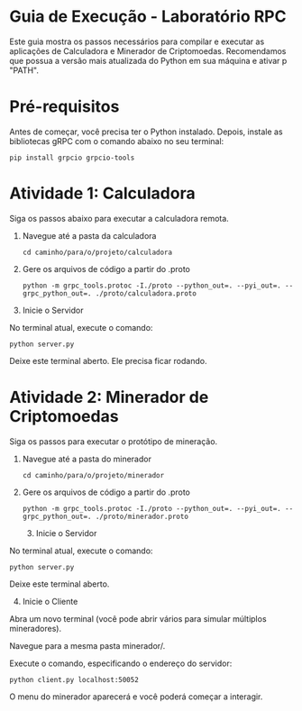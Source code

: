 # Guia de Execução - Laboratório RPC
Este guia mostra os passos necessários para compilar e executar as aplicações de Calculadora e Minerador de Criptomoedas.
Recomendamos que possua a versão mais atualizada do Python em sua máquina e ativar p "PATH".
# Pré-requisitos
Antes de começar, você precisa ter o Python instalado. Depois, instale as bibliotecas gRPC com o comando abaixo no seu terminal:

```pip install grpcio grpcio-tools```

# Atividade 1: Calculadora
Siga os passos abaixo para executar a calculadora remota.

1. Navegue até a pasta da calculadora

   ```cd caminho/para/o/projeto/calculadora```

2. Gere os arquivos de código a partir do .proto

   ```python -m grpc_tools.protoc -I./proto --python_out=. --pyi_out=. --grpc_python_out=. ./proto/calculadora.proto```

3. Inicie o Servidor

No terminal atual, execute o comando:

```python server.py```

Deixe este terminal aberto. Ele precisa ficar rodando.

# Atividade 2: Minerador de Criptomoedas

Siga os passos para executar o protótipo de mineração.

1. Navegue até a pasta do minerador

	 ```cd caminho/para/o/projeto/minerador```

2. Gere os arquivos de código a partir do .proto

   ```python -m grpc_tools.protoc -I./proto --python_out=. --pyi_out=. --grpc_python_out=. ./proto/minerador.proto```

	 3. Inicie o Servidor

No terminal atual, execute o comando:

```python server.py```

Deixe este terminal aberto.

4. Inicie o Cliente

Abra um novo terminal (você pode abrir vários para simular múltiplos mineradores).

Navegue para a mesma pasta minerador/.

Execute o comando, especificando o endereço do servidor:

```python client.py localhost:50052```

O menu do minerador aparecerá e você poderá começar a interagir.
